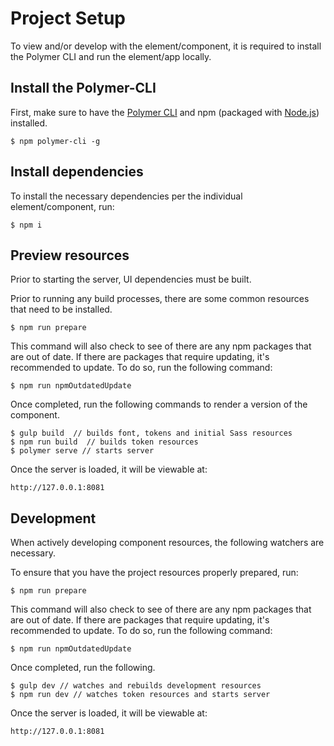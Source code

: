 # Project Setup

To view and/or develop with the element/component, it is required to install the Polymer CLI and run the element/app locally.

## Install the Polymer-CLI

First, make sure to have the [Polymer CLI](https://www.npmjs.com/package/polymer-cli) and npm (packaged with [Node.js](https://nodejs.org)) installed.

```
$ npm polymer-cli -g
```

## Install dependencies

To install the necessary dependencies per the individual element/component, run:

```
$ npm i
```

## Preview resources

Prior to starting the server, UI dependencies must be built.

Prior to running any build processes, there are some common resources that need to be installed. 

```
$ npm run prepare
```

This command will also check to see of there are any npm packages that are out of date. If there are packages that require updating, it's recommended to update. To do so, run the following command:

```
$ npm run npmOutdatedUpdate
```

Once completed, run the following commands to render a version of the component. 

```
$ gulp build  // builds font, tokens and initial Sass resources
$ npm run build  // builds token resources
$ polymer serve // starts server
```

Once the server is loaded, it will be viewable at:

```
http://127.0.0.1:8081
```

## Development

When actively developing component resources, the following watchers are necessary.

To ensure that you have the project resources properly prepared, run:

```
$ npm run prepare
```

This command will also check to see of there are any npm packages that are out of date. If there are packages that require updating, it's recommended to update. To do so, run the following command:

```
$ npm run npmOutdatedUpdate
```

Once completed, run the following.

```
$ gulp dev // watches and rebuilds development resources
$ npm run dev // watches token resources and starts server
```

Once the server is loaded, it will be viewable at:

```
http://127.0.0.1:8081
```
